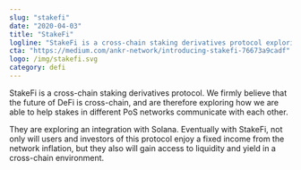 ```yaml
---
slug: "stakefi"
date: "2020-04-03"
title: "StakeFi"
logline: "StakeFi is a cross-chain staking derivatives protocol exploring an integration with Solana."
cta: "https://medium.com/ankr-network/introducing-stakefi-76673a9cadf"
logo: /img/stakefi.svg
category: defi
---
```


StakeFi is a cross-chain staking derivatives protocol. We firmly believe that the future of DeFi is cross-chain, and are therefore exploring how we are able to help stakes in different PoS networks communicate with each other.

They are exploring an integration with Solana. Eventually with StakeFi, not only will users and investors of this protocol enjoy a fixed income from the network inflation, but they also will gain access to liquidity and yield in a cross-chain environment.
